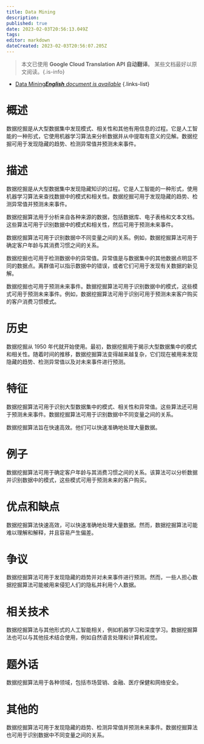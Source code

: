 ```yaml
---
title: Data Mining
description: 
published: true
date: 2023-02-03T20:56:13.049Z
tags: 
editor: markdown
dateCreated: 2023-02-03T20:56:07.205Z
---
```


> 本文已使用 **Google Cloud Translation API 自动翻译**。
某些文档最好以原文阅读。{.is-info}



- [Data Mining***English** document is available*](/en/Knowledge-base/Dictionary/data-mining)
{.links-list}


# 概述
数据挖掘是从大型数据集中发现模式、相关性和其他有用信息的过程。它是人工智能的一种形式，它使用机器学习算法来分析数据并从中提取有意义的见解。数据挖掘可用于发现隐藏的趋势、检测异常值并预测未来事件。

# 描述
数据挖掘是从大型数据集中发现隐藏知识的过程。它是人工智能的一种形式，使用机器学习算法来查找数据中的模式和相关性。数据挖掘可用于发现隐藏的趋势、检测异常值并预测未来事件。

数据挖掘算法用于分析来自各种来源的数据，包括数据库、电子表格和文本文档。这些算法可用于识别数据中的模式和相关性，然后可用于预测未来事件。

数据挖掘算法可用于识别数据中不同变量之间的关系。例如，数据挖掘算法可用于确定客户年龄与其消费习惯之间的关系。

数据挖掘也可用于检测数据中的异常值。异常值是与数据集中的其他数据点明显不同的数据点。离群值可以指示数据中的错误，或者它们可用于发现有关数据的新见解。

数据挖掘也可用于预测未来事件。数据挖掘算法可用于识别数据中的模式，这些模式可用于预测未来事件。例如，数据挖掘算法可用于识别可用于预测未来客户购买的客户消费习惯模式。

# 历史
数据挖掘从 1950 年代就开始使用。最初，数据挖掘用于揭示大型数据集中的模式和相关性。随着时间的推移，数据挖掘算法变得越来越复杂，它们现在被用来发现隐藏的趋势、检测异常值以及对未来事件进行预测。

# 特征
数据挖掘算法可用于识别大型数据集中的模式、相关性和异常值。这些算法还可用于预测未来事件。数据挖掘算法可用于识别数据中不同变量之间的关系。

数据挖掘算法旨在快速高效。他们可以快速准确地处理大量数据。

# 例子
数据挖掘算法可用于确定客户年龄与其消费习惯之间的关系。该算法可以分析数据并识别数据中的模式，这些模式可用于预测未来的客户购买。

# 优点和缺点
数据挖掘算法快速高效，可以快速准确地处理大量数据。然而，数据挖掘算法可能难以理解和解释，并且容易产生偏差。

# 争议
数据挖掘算法可用于发现隐藏的趋势并对未来事件进行预测。然而，一些人担心数据挖掘算法可能被用来侵犯人们的隐私并利用个人数据。

# 相关技术
数据挖掘算法与其他形式的人工智能相关，例如机器学习和深度学习。数据挖掘算法也可以与其他技术结合使用，例如自然语言处理和计算机视觉。

# 题外话
数据挖掘算法用于各种领域，包括市场营销、金融、医疗保健和网络安全。

# 其他的
数据挖掘算法可用于发现隐藏的趋势、检测异常值并预测未来事件。数据挖掘算法也可用于识别数据中不同变量之间的关系。